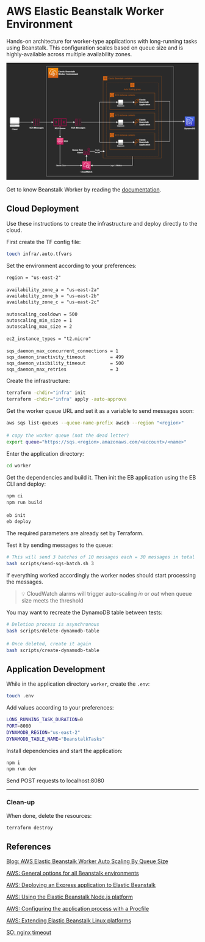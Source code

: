 # AWS Elastic Beanstalk Worker Environment

Hands-on architecture for worker-type applications with long-running tasks using Beanstalk. This configuration scales based on queue size and is highly-available across multiple availability zones.

<img src=".docs/beanstalk-worker.drawio.png" />

Get to know Beanstalk Worker by reading the [documentation](https://docs.aws.amazon.com/elasticbeanstalk/latest/dg/using-features-managing-env-tiers.html).

## Cloud Deployment

Use these instructions to create the infrastructure and deploy directly to the cloud.

First create the TF config file:

```sh
touch infra/.auto.tfvars
```

Set the environment according to your preferences:

```hcl
region = "us-east-2"

availability_zone_a = "us-east-2a"
availability_zone_b = "us-east-2b"
availability_zone_c = "us-east-2c"

autoscaling_cooldown = 500
autoscaling_min_size = 1
autoscaling_max_size = 2

ec2_instance_types = "t2.micro"

sqs_daemon_max_concurrent_connections = 1
sqs_daemon_inactivity_timeout         = 499
sqs_daemon_visibility_timeout         = 500
sqs_daemon_max_retries                = 3
```

Create the infrastructure:

```sh
terraform -chdir="infra" init
terraform -chdir="infra" apply -auto-approve
```

Get the worker queue URL and set it as a variable to send messages soon:

```sh
aws sqs list-queues --queue-name-prefix awseb --region "<region>"

# copy the worker queue (not the dead letter)
export queue="https://sqs.<region>.amazonaws.com/<account>/<name>"
```

Enter the application directory:

```sh
cd worker
```

Get the dependencies and build it. Then init the EB application using the EB CLI and deploy:

```sh
npm ci
npm run build

eb init
eb deploy
```

The required parameters are already set by Terraform.

Test it by sending messages to the queue:

```sh
# This will send 3 batches of 10 messages each = 30 messages in total
bash scripts/send-sqs-batch.sh 3
```

If everything worked accordingly the worker nodes should start processing the messages.

> 💡 CloudWatch alarms will trigger auto-scaling _in_ or _out_ when queue size meets the threshold

You may want to recreate the DynamoDB table between tests:

```sh
# Deletion process is asynchronous
bash scripts/delete-dynamodb-table

# Once deleted, create it again
bash scripts/create-dynamodb-table
```

## Application Development

While in the application directory `worker`, create the `.env`:

```sh
touch .env
```

Add values according to your preferences:

```sh
LONG_RUNNING_TASK_DURATION=0
PORT=8080
DYNAMODB_REGION="us-east-2"
DYNAMODB_TABLE_NAME="BeanstalkTasks"
```

Install dependencies and start the application:

```sh
npm i
npm run dev
```

Send POST requests to localhost:8080

---

### Clean-up

When done, delete the resources:

```sh
terraform destroy
```

## References

[Blog: AWS Elastic Beanstalk Worker Auto Scaling By Queue Size](https://jun711.github.io/aws/aws-elastic-beanstalk-worker-auto-scaling-by-queue-size/)

[AWS: General options for all Beanstalk environments](https://docs.aws.amazon.com/elasticbeanstalk/latest/dg/command-options-general.html)

[AWS: Deploying an Express application to Elastic Beanstalk](https://docs.amazonaws.cn/en_us/elasticbeanstalk/latest/dg/create_deploy_nodejs_express.html)

[AWS: Using the Elastic Beanstalk Node.js platform](https://docs.aws.amazon.com/elasticbeanstalk/latest/dg/create_deploy_nodejs.container.html)

[AWS: Configuring the application process with a Procfile](https://docs.aws.amazon.com/elasticbeanstalk/latest/dg/nodejs-configuration-procfile.html)

[AWS: Extending Elastic Beanstalk Linux platforms](https://docs.aws.amazon.com/elasticbeanstalk/latest/dg/platforms-linux-extend.html)

[SO: nginx timeout](https://stackoverflow.com/a/49759065/3231778)